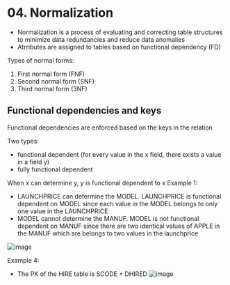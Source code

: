# 04. Normalization
- Normalization is a process of evaluating and correcting table structures to minimize data redundancies and reduce data
anomalies
- Atrributes are assigned to tables based on functional dependency (FD)

Types of normal forms:
1. First normal form (FNF)
2. Second normal form (SNF)
3. Third normal form (3NF)

## Functional dependencies and keys
Functional dependencies are enforced based on the keys in the relation

Two types:
- functional dependent (for every value in the x field, there exists a value in a field y)
- fully functional dependent

When x can determine y, y is functional dependent to x
Example 1:
- LAUNCHPRICE can determine the MODEL. LAUNCHPRICE is functional dependent on MODEL since each value in the MODEL belongs to only one value in the LAUNCHPRICE
- MODEL cannot determine the MANUF. MODEL is not functional dependent on MANUF since there are two identical values of APPLE in the MANUF which are belongs to two values in the launchprice

![image](https://github.com/Fong20/Learning-repository/assets/150316121/6bbaf810-db65-478e-8ff0-a38afa50b06c)


Example 4: 
- The PK of the HIRE table is SCODE + DHIRED
![image](https://github.com/Fong20/Learning-repository/assets/150316121/ac2b92b4-aaa2-4df5-a4ea-1077647b01b3)

